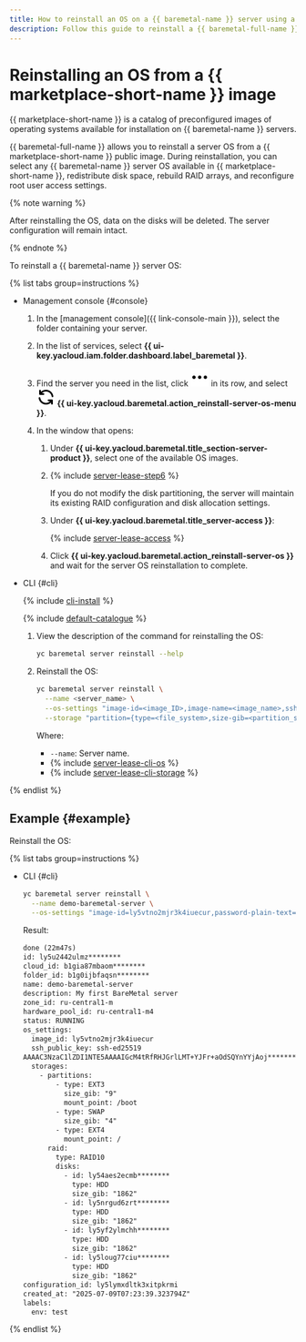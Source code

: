 ```yaml
---
title: How to reinstall an OS on a {{ baremetal-name }} server using a {{ marketplace-short-name }} image
description: Follow this guide to reinstall a {{ baremetal-full-name }} server OS from a {{ marketplace-short-name }} image.
---
```


# Reinstalling an OS from a {{ marketplace-short-name }} image

{{ marketplace-short-name }} is a catalog of preconfigured images of operating systems available for installation on {{ baremetal-name }} servers.

{{ baremetal-full-name }} allows you to reinstall a server OS from a {{ marketplace-short-name }} public image. During reinstallation, you can select any {{ baremetal-name }} server OS available in {{ marketplace-short-name }}, redistribute disk space, rebuild RAID arrays, and reconfigure root user access settings.

{% note warning %}

After reinstalling the OS, data on the disks will be deleted. The server configuration will remain intact.

{% endnote %}

To reinstall a {{ baremetal-name }} server OS:

{% list tabs group=instructions %}

- Management console {#console}

  1. In the [management console]({{ link-console-main }}), select the folder containing your server.
  1. In the list of services, select **{{ ui-key.yacloud.iam.folder.dashboard.label_baremetal }}**.
  1. Find the server you need in the list, click ![ellipsis](../../../_assets/console-icons/ellipsis.svg) in its row, and select ![ArrowsRotateLeft](../../../_assets/console-icons/arrows-rotate-left.svg) **{{ ui-key.yacloud.baremetal.action_reinstall-server-os-menu }}**.
  1. In the window that opens:

      1. Under **{{ ui-key.yacloud.baremetal.title_section-server-product }}**, select one of the available OS images.
      1. {% include [server-lease-step6](../../../_includes/baremetal/instruction-steps/server-lease-step6.md) %}

          If you do not modify the disk partitioning, the server will maintain its existing RAID configuration and disk allocation settings.
      1. Under **{{ ui-key.yacloud.baremetal.title_server-access }}**:

          {% include [server-lease-access](../../../_includes/baremetal/server-lease-access.md) %}

      1. Click **{{ ui-key.yacloud.baremetal.action_reinstall-server-os }}** and wait for the server OS reinstallation to complete.

- CLI {#cli}

   {% include [cli-install](../../../_includes/cli-install.md) %}

   {% include [default-catalogue](../../../_includes/default-catalogue.md) %}

   1. View the description of the command for reinstalling the OS:

      ```bash
      yc baremetal server reinstall --help
      ```

   1. Reinstall the OS:

      ```bash
      yc baremetal server reinstall \
        --name <server_name> \
        --os-settings "image-id=<image_ID>,image-name=<image_name>,ssh-key-public=<public_SSH_key_contents>,ssh-key-user-id=<SSH_key_user_ID>,password-plain-text=<user_password>,password-lockbox-secret={secret-id=<secret_ID>,version-id=<secret_version>,key=<secret_key>}" \
        --storage "partition={type=<file_system>,size-gib=<partition_size>,mount-point=<mount_point>},raid-type=<RAID array level>,disk={id=<disk_number>,size-gib=<disk_size>,type=<disk_type>}"
      ```

      Where:
      * `--name`: Server name.
      * {% include [server-lease-cli-os](../../../_includes/baremetal/instruction-steps/server-lease-cli-os.md) %}
      * {% include [server-lease-cli-storage](../../../_includes/baremetal/instruction-steps/server-lease-cli-storage.md) %}

{% endlist %}

## Example {#example}

Reinstall the OS:

 {% list tabs group=instructions %}

 - CLI {#cli}

   ```bash
   yc baremetal server reinstall \
     --name demo-baremetal-server \
     --os-settings "image-id=ly5vtno2mjr3k4iuecur,password-plain-text=FDrxicR********,ssh-key-public=ssh-ed25519 AAAAC3NzaC1lZDI1NTE5AAAAIGcM4tRfRHJGrlLMT+YJFr+aOdSQ********"
   ```

   Result:

   ```text
   done (22m47s)
   id: ly5u2442ulmz********
   cloud_id: b1gia87mbaom********
   folder_id: b1g0ijbfaqsn********
   name: demo-baremetal-server
   description: My first BareMetal server
   zone_id: ru-central1-m
   hardware_pool_id: ru-central1-m4
   status: RUNNING
   os_settings:
     image_id: ly5vtno2mjr3k4iuecur
     ssh_public_key: ssh-ed25519 AAAAC3NzaC1lZDI1NTE5AAAAIGcM4tRfRHJGrlLMT+YJFr+aOdSQYnYYjAoj********
     storages:
       - partitions:
           - type: EXT3
             size_gib: "9"
             mount_point: /boot
           - type: SWAP
             size_gib: "4"
           - type: EXT4
             mount_point: /
         raid:
           type: RAID10
           disks:
             - id: ly54aes2ecmb********
               type: HDD
               size_gib: "1862"
             - id: ly5nrgud6zrt********
               type: HDD
               size_gib: "1862"
             - id: ly5yf2ylmchh********
               type: HDD
               size_gib: "1862"
             - id: ly5loug77ciu********
               type: HDD
               size_gib: "1862"
   configuration_id: ly5lymxdltk3xitpkrmi
   created_at: "2025-07-09T07:23:39.323794Z"
   labels:
     env: test
   ```

{% endlist %}